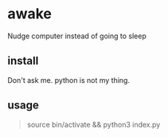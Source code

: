 # awake
Nudge computer instead of going to sleep

## install
Don't ask me. python is not my thing.

## usage
> source bin/activate && python3 index.py
